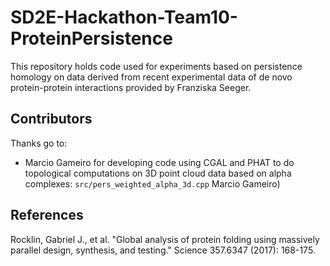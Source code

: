 # SD2E-Hackathon-Team10-ProteinPersistence

This repository holds code used for experiments based on persistence homology on data derived from recent experimental data of de novo protein-protein interactions provided by Franziska Seeger.

## Contributors

Thanks go to:

* Marcio Gameiro for developing code using CGAL and PHAT to do topological computations on 3D point cloud data based on alpha complexes: `src/pers_weighted_alpha_3d.cpp` Marcio Gameiro)

## References

Rocklin, Gabriel J., et al. "Global analysis of protein folding using massively parallel design, synthesis, and testing." Science 357.6347 (2017): 168-175.
